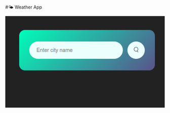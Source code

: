 #🌤 Weather App


![image alt](https://github.com/Jay-Shree1ram/Weather_app/blob/b78c553381f651d9e4f6a5925d3e55cc86acbf31/images/screenshots/Screenshot1.png)
